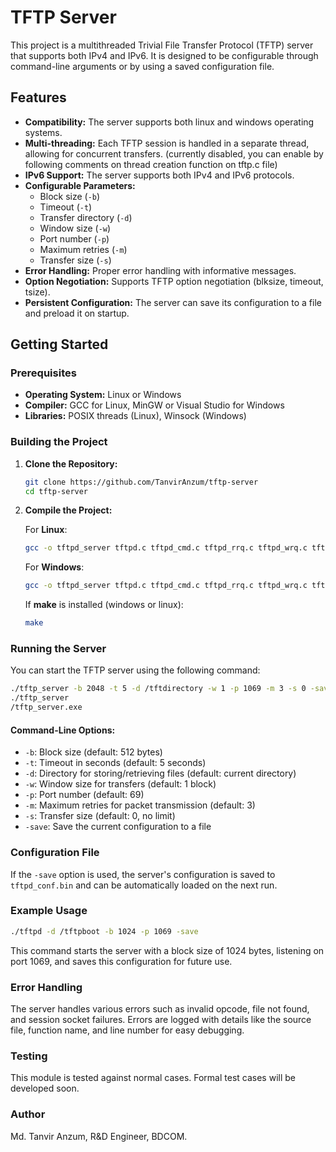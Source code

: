 # TFTP Server

This project is a multithreaded Trivial File Transfer Protocol (TFTP) server that supports both IPv4 and IPv6. It is designed to be configurable through command-line arguments or by using a saved configuration file.

## Features

- **Compatibility:** The server supports both linux and windows operating systems.
- **Multi-threading:** Each TFTP session is handled in a separate thread, allowing for concurrent transfers. (currently disabled, you can enable by following comments on thread creation function on tftp.c file)
- **IPv6 Support:** The server supports both IPv4 and IPv6 protocols.
- **Configurable Parameters:**
  - Block size (`-b`)
  - Timeout (`-t`)
  - Transfer directory (`-d`)
  - Window size (`-w`)
  - Port number (`-p`)
  - Maximum retries (`-m`)
  - Transfer size (`-s`)
- **Error Handling:** Proper error handling with informative messages.
- **Option Negotiation:** Supports TFTP option negotiation (blksize, timeout, tsize).
- **Persistent Configuration:** The server can save its configuration to a file and preload it on startup.

## Getting Started

### Prerequisites

- **Operating System:** Linux or Windows
- **Compiler:** GCC for Linux, MinGW or Visual Studio for Windows
- **Libraries:** POSIX threads (Linux), Winsock (Windows)

### Building the Project

1. **Clone the Repository:**

   ```bash
   git clone https://github.com/TanvirAnzum/tftp-server
   cd tftp-server
   ```

2. **Compile the Project:**

   For **Linux**:

   ```bash
   gcc -o tftpd_server tftpd.c tftpd_cmd.c tftpd_rrq.c tftpd_wrq.c tftpd_utils.c tftpd_packet.c -lpthread -Wall
   ```

   For **Windows**:

   ```bash
   gcc -o tftpd_server tftpd.c tftpd_cmd.c tftpd_rrq.c tftpd_wrq.c tftpd_utils.c tftpd_packet.c -lws2_32 -Wall
   ```

   If **make** is installed (windows or linux):

   ```bash
   make
   ```

### Running the Server

You can start the TFTP server using the following command:

```bash
./tftp_server -b 2048 -t 5 -d /tftdirectory -w 1 -p 1069 -m 3 -s 0 -save
./tftp_server
/tftp_server.exe
```

#### Command-Line Options:

- `-b`: Block size (default: 512 bytes)
- `-t`: Timeout in seconds (default: 5 seconds)
- `-d`: Directory for storing/retrieving files (default: current directory)
- `-w`: Window size for transfers (default: 1 block)
- `-p`: Port number (default: 69)
- `-m`: Maximum retries for packet transmission (default: 3)
- `-s`: Transfer size (default: 0, no limit)
- `-save`: Save the current configuration to a file

### Configuration File

If the `-save` option is used, the server's configuration is saved to `tftpd_conf.bin` and can be automatically loaded on the next run.

### Example Usage

```bash
./tftpd -d /tftpboot -b 1024 -p 1069 -save
```

This command starts the server with a block size of 1024 bytes, listening on port 1069, and saves this configuration for future use.

### Error Handling

The server handles various errors such as invalid opcode, file not found, and session socket failures. Errors are logged with details like the source file, function name, and line number for easy debugging.

### Testing

This module is tested against normal cases. Formal test cases will be developed soon.

### Author

Md. Tanvir Anzum, R&D Engineer, BDCOM.
